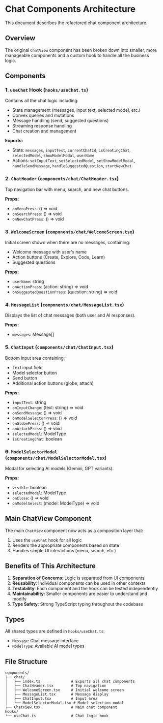 # Chat Components Architecture

This document describes the refactored chat component architecture.

## Overview

The original `ChatView` component has been broken down into smaller, more manageable components and a custom hook to handle all the business logic.

## Components

### 1. `useChat` Hook (`hooks/useChat.ts`)
Contains all the chat logic including:
- State management (messages, input text, selected model, etc.)
- Convex queries and mutations
- Message handling (send, suggested questions)
- Streaming response handling
- Chat creation and management

**Exports:**
- State: `messages`, `inputText`, `currentChatId`, `isCreatingChat`, `selectedModel`, `showModelModal`, `userName`
- Actions: `setInputText`, `setSelectedModel`, `setShowModelModal`, `handleSendMessage`, `handleSuggestedQuestion`, `startNewChat`

### 2. `ChatHeader` (`components/chat/ChatHeader.tsx`)
Top navigation bar with menu, search, and new chat buttons.

**Props:**
- `onMenuPress`: () => void
- `onSearchPress`: () => void  
- `onNewChatPress`: () => void

### 3. `WelcomeScreen` (`components/chat/WelcomeScreen.tsx`)
Initial screen shown when there are no messages, containing:
- Welcome message with user's name
- Action buttons (Create, Explore, Code, Learn)
- Suggested questions

**Props:**
- `userName`: string
- `onActionPress`: (action: string) => void
- `onSuggestedQuestionPress`: (question: string) => void

### 4. `MessageList` (`components/chat/MessageList.tsx`)
Displays the list of chat messages (both user and AI responses).

**Props:**
- `messages`: Message[]

### 5. `ChatInput` (`components/chat/ChatInput.tsx`)
Bottom input area containing:
- Text input field
- Model selector button
- Send button
- Additional action buttons (globe, attach)

**Props:**
- `inputText`: string
- `onInputChange`: (text: string) => void
- `onSendMessage`: () => void
- `onModelSelectorPress`: () => void
- `onGlobePress`: () => void
- `onAttachPress`: () => void
- `selectedModel`: ModelType
- `isCreatingChat`: boolean

### 6. `ModelSelectorModal` (`components/chat/ModelSelectorModal.tsx`)
Modal for selecting AI models (Gemini, GPT variants).

**Props:**
- `visible`: boolean
- `selectedModel`: ModelType
- `onClose`: () => void
- `onModelSelect`: (model: ModelType) => void

## Main ChatView Component

The main `ChatView` component now acts as a composition layer that:
1. Uses the `useChat` hook for all logic
2. Renders the appropriate components based on state
3. Handles simple UI interactions (menu, search, etc.)

## Benefits of This Architecture

1. **Separation of Concerns**: Logic is separated from UI components
2. **Reusability**: Individual components can be used in other contexts
3. **Testability**: Each component and the hook can be tested independently
4. **Maintainability**: Smaller components are easier to understand and modify
5. **Type Safety**: Strong TypeScript typing throughout the codebase

## Types

All shared types are defined in `hooks/useChat.ts`:
- `Message`: Chat message interface
- `ModelType`: Available AI model types

## File Structure

```
components/
├── chat/
│   ├── index.ts              # Exports all chat components
│   ├── ChatHeader.tsx        # Top navigation
│   ├── WelcomeScreen.tsx     # Initial welcome screen
│   ├── MessageList.tsx       # Message display
│   ├── ChatInput.tsx         # Input area
│   └── ModelSelectorModal.tsx # Model selection modal
├── ChatView.tsx              # Main chat component
hooks/
└── useChat.ts                # Chat logic hook
```
